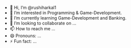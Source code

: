 - 👋 Hi, I’m @rushiharkal1
- 👀 I’m interested in Programming & Game-Development.
- 🌱 I’m currently learning Game-Development and Banking.
- 💞️ I’m looking to collaborate on ...
- 📫 How to reach me ...
- 😄 Pronouns: ...
- ⚡ Fun fact: ...

<!---
rushiharkal1/rushiharkal1 is a ✨ special ✨ repository because its `README.md` (this file) appears on your GitHub profile.
You can click the Preview link to take a look at your changes.
--->
